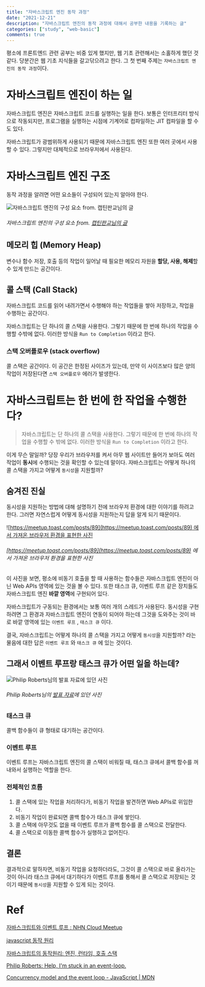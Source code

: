 ```yaml
---
title: "자바스크립트 엔진 동작 과정"
date: "2021-12-21"
description: "자바스크립트 엔진의 동작 과정에 대해서 공부한 내용을 기록하는 글"
categories: ["study", "web-basic"]
comments: true
---
```


평소에 프론트엔드 관련 공부는 비중 있게 했지만, 웹 기초 관련해서는 소홀하게 했던 것 같다. 당분간은 웹 기초 지식들을 갈고닦으려고 한다. 그 첫 번째 주제는 `자바스크립트 엔진의 동작 과정`이다.

# 자바스크립트 엔진이 하는 일

자바스크립트 엔진은 자바스크립트 코드를 실행하는 일을 한다. 보통은 인터프리터 방식으로 작동되지만, 프로그램을 실행하는 시점에 기계어로 컴파일하는 JIT 컴파일을 할 수도 있다.

자바스크립트가 광범위하게 사용되기 때문에 자바스크립트 엔진 또한 여러 곳에서 사용할 수 있다. 그렇지만 대체적으로 브라우저에서 사용된다.

# 자바스크립트 엔진 구조

동작 과정을 알려면 어떤 요소들이 구성되어 있는지 알아야 한다.

![자바스크립트 엔진의 구성 요소 from. 캡틴판교님의 글](https://joshua1988.github.io/images/posts/web/translation/how-js-works/js-engine-structure.png)

###### 자바스크립트 엔진의 구성 요소 from. [캡틴판교님의 글](https://joshua1988.github.io/web-development/translation/javascript/how-js-works-inside-engine/)

## 메모리 힙 (Memory Heap)

변수나 함수 저장, 호출 등의 작업이 일어날 때 필요한 메모리 자원을 **할당, 사용, 해제**할 수 있게 만드는 공간이다.

## 콜 스택 (Call Stack)

자바스크립트 코드를 읽어 내려가면서 수행해야 하는 작업들을 쌓아 저장하고, 작업을 수행하는 공간이다.

자바스크립트는 단 하나의 콜 스택을 사용한다. 그렇기 때문에 한 번에 하나의 작업을 수행할 수밖에 없다. 이러한 방식을 `Run to Completion` 이라고 한다.

### 스택 오버플로우 (stack overflow)

콜 스택은 공간이다. 이 공간은 한정된 사이즈가 있는데, 만약 이 사이즈보다 많은 양의 작업이 저장된다면 `스택 오버플로우` 에러가 발생한다.

# 자바스크립트는 한 번에 한 작업을 수행한다?

> 자바스크립트는 단 하나의 콜 스택을 사용한다. 그렇기 때문에 한 번에 하나의 작업을 수행할 수 밖에 없다. 이러한 방식을 `Run to Completion` 이라고 한다.

이게 무슨 말일까? 당장 우리가 브라우저를 켜서 아무 웹 사이트만 들어가 보아도 여러 작업이 **동시**에 수행되는 것을 확인할 수 있는데 말이다. 자바스크립트는 어떻게 하나의 콜 스택을 가지고 어떻게 `동시성`을 지원할까?

## 숨겨진 진실

동시성을 지원하는 방법에 대해 설명하기 전에 브라우저 환경에 대한 이야기를 하려고 한다. 그러면 자연스럽게 어떻게 동시성을 지원하는지 답을 알게 되기 때문이다.

![[https://meetup.toast.com/posts/89](https://meetup.toast.com/posts/89) 에서 가져온 브라우저 환경을 표현한 사진](https://image.toast.com/aaaadh/real/2018/techblog/b1493856379d11e69c16a9a4cf841567.png)

###### [https://meetup.toast.com/posts/89](https://meetup.toast.com/posts/89) 에서 가져온 브라우저 환경을 표현한 사진

이 사진을 보면, 평소에 비동기 호출을 할 때 사용하는 함수들은 자바스크립트 엔진이 아닌 Web APIs 영역에 있는 것을 볼 수 있다. 또한 태스크 큐, 이벤트 루프 같은 장치들도 자바스크립트 엔진 **바깥 영역**에 구현되어 있다.

자바스크립트가 구동되는 환경에서는 보통 여러 개의 스레드가 사용된다. 동시성을 구현하려면 그 환경과 자바스크립트 엔진이 연동이 되어야 하는데 그것을 도와주는 것이 바로 바깥 영역에 있는 `이벤트 루프` , `태스크 큐` 이다.

결국, 자바스크립트는 어떻게 하나의 콜 스택을 가지고 어떻게 `동시성`을 지원할까? 라는 물음에 대한 답은 `이벤트 루프` 와 `태스크 큐` 에 있는 것이다.

## 그래서 이벤트 루프랑 태스크 큐가 어떤 일을 하는데?

![**Philip Roberts님의 [발표 자료](https://vimeo.com/96425312)에 있던 사진**](https://miro.medium.com/max/752/1*7GXoHZiIUhlKuKGT22gHmA.png)

###### Philip Roberts님의 [발표 자료](https://vimeo.com/96425312)에 있던 사진

### 태스크 큐

콜백 함수들이 큐 형태로 대기하는 공간이다.

### 이벤트 루프

이벤트 루프는 자바스크립트 엔진의 콜 스택이 비워질 때, 태스크 큐에서 콜백 함수를 꺼내와서 실행하는 역할을 한다.

### 전체적인 흐름

1. 콜 스택에 있는 작업을 처리하다가, 비동기 작업을 발견하면 Web APIs로 위임한다.
2. 비동기 작업이 완료되면 콜백 함수가 태스크 큐에 쌓인다.
3. 콜 스택에 아무것도 없을 때 이벤트 루프가 콜백 함수를 콜 스택으로 전달한다.
4. 콜 스택으로 이동한 콜백 함수가 실행하고 없어진다.

## 결론

결과적으로 말하자면, 비동기 작업을 요청하더라도, 그것이 콜 스택으로 바로 올라가는 것이 아니라 태스크 큐에서 대기하다가 이벤트 루프를 통해서 콜 스택으로 저장되는 것이기 때문에 `동시성`을 지원할 수 있게 되는 것이다.

# Ref

[자바스크립트와 이벤트 루프 : NHN Cloud Meetup](https://meetup.toast.com/posts/89)

[javascript 동작 원리](https://velog.io/@namezin/javascript-%EB%8F%99%EC%9E%91-%EC%9B%90%EB%A6%AC#3-%EB%9F%B0%ED%83%80%EC%9E%84)

[자바스크립트의 동작원리: 엔진, 런타임, 호출 스택](https://joshua1988.github.io/web-development/translation/javascript/how-js-works-inside-engine/)

[Philip Roberts: Help, I'm stuck in an event-loop.](https://vimeo.com/96425312)

[Concurrency model and the event loop - JavaScript | MDN](https://developer.mozilla.org/en-US/docs/Web/JavaScript/EventLoop#event_loop)

